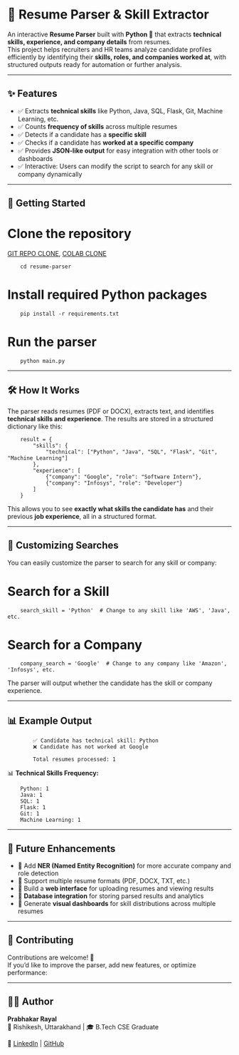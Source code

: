 # 📄 Resume Parser & Skill Extractor

An interactive **Resume Parser** built with **Python 🐍** that extracts **technical skills, experience, and company details** from resumes.  
This project helps recruiters and HR teams analyze candidate profiles efficiently by identifying their **skills, roles, and companies worked at**, with structured outputs ready for automation or further analysis.

---

## ✨ Features
- ✅ Extracts **technical skills** like Python, Java, SQL, Flask, Git, Machine Learning, etc.
- ✅ Counts **frequency of skills** across multiple resumes
- ✅ Detects if a candidate has a **specific skill**
- ✅ Checks if a candidate has **worked at a specific company**
- ✅ Provides **JSON-like output** for easy integration with other tools or dashboards
- ✅ Interactive: Users can modify the script to search for any skill or company dynamically

---

## 🚀 Getting Started

# Clone the repository
[GIT REPO CLONE](https://github.com/Prabhakarrayal/Automated-resume-parser/blob/main/Automated_resume_parser.ipynb), [COLAB CLONE](https://colab.research.google.com/drive/1SUy9xMNNpJdiuXDkIlEgLQ15X1_jkQS2?usp=sharing)

        cd resume-parser

# Install required Python packages
        pip install -r requirements.txt

# Run the parser
        python main.py

---

## 🛠 How It Works

The parser reads resumes (PDF or DOCX), extracts text, and identifies **technical skills and experience**. The results are stored in a structured dictionary like this:

        result = {
            "skills": {
                "technical": ["Python", "Java", "SQL", "Flask", "Git", "Machine Learning"]
            },
            "experience": [
                {"company": "Google", "role": "Software Intern"},
                {"company": "Infosys", "role": "Developer"}
            ]
        }

This allows you to see **exactly what skills the candidate has** and their previous **job experience**, all in a structured format.

---

## 🎯 Customizing Searches

You can easily customize the parser to search for any skill or company:

# Search for a Skill
        search_skill = 'Python'  # Change to any skill like 'AWS', 'Java', etc.

# Search for a Company
        company_search = 'Google'  # Change to any company like 'Amazon', 'Infosys', etc.

The parser will output whether the candidate has the skill or company experience.

---

## 📊 Example Output

            ✅ Candidate has technical skill: Python  
            ❌ Candidate has not worked at Google  

            Total resumes processed: 1  

📊 **Technical Skills Frequency:**  

        Python: 1  
        Java: 1  
        SQL: 1  
        Flask: 1  
        Git: 1  
        Machine Learning: 1  

---

## 📌 Future Enhancements

- 🔹 Add **NER (Named Entity Recognition)** for more accurate company and role detection  
- 🔹 Support multiple resume formats (PDF, DOCX, TXT, etc.)  
- 🔹 Build a **web interface** for uploading resumes and viewing results  
- 🔹 **Database integration** for storing parsed results and analytics  
- 🔹 Generate **visual dashboards** for skill distributions across multiple resumes  

---

## 🤝 Contributing

Contributions are welcome! 🚀  
If you’d like to improve the parser, add new features, or optimize performance:
 

---

## 🧑‍💻 Author

**Prabhakar Rayal**  
📍 Rishikesh, Uttarakhand | 🎓 B.Tech CSE Graduate  

🔗 [LinkedIn](https://www.linkedin.com/in/prabhakar-rayal-663968259/) | [GitHub](https://github.com/Prabhakarrayal)
